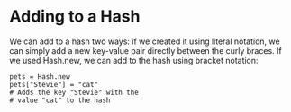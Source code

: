 # Adding to a Hash

We can add to a hash two ways: if we created it using literal notation, we can simply add a new key-value pair directly between the curly braces. If we used Hash.new, we can add to the hash using bracket notation:

    pets = Hash.new
    pets["Stevie"] = "cat"
    # Adds the key "Stevie" with the
    # value "cat" to the hash
